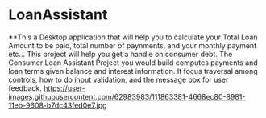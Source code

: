 # LoanAssistant
**This a Desktop application that will help you to calculate your Total Loan Amount to be paid, total number of paynments, and your monthly payment etc...
This project will help you get a handle on consumer debt. The Consumer Loan Assistant Project you would build computes payments and loan terms given balance and interest information. It focus traversal among controls, how to do input validation, and the message box for user feedback.
https://user-images.githubusercontent.com/62983983/111863381-4668ec80-8981-11eb-9608-b7dc43fed0e7.jpg
